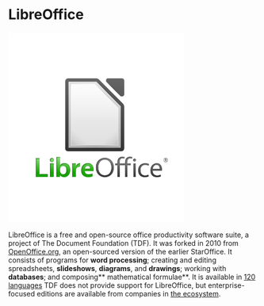 # LibreOffice

![libreoffice_logo](LOGO-LIBRE-OFFICE.webp)

LibreOffice is a free and open-source office productivity software suite, a project of The Document Foundation (TDF).
It was forked in 2010 from [OpenOffice.org](openoffice.org), an open-sourced version of the earlier StarOffice.
It consists of programs for **word processing**; creating and editing spreadsheets, **slideshows**, **diagrams**, and **drawings**; working with **databases**; and composing** mathematical formulae**.
It is available in [120 languages][1]
TDF does not provide support for LibreOffice, but enterprise-focused editions are available from companies in [the ecosystem][2].

[1]: https://www.libreoffice.org/download/download-libreoffice/?lang=pick
[2]: https://www.libreoffice.org/download/libreoffice-in-business/

